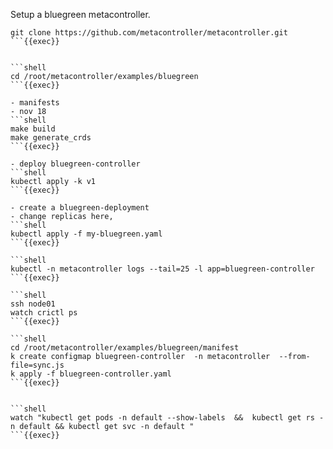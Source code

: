Setup a bluegreen metacontroller.
 
```shell
git clone https://github.com/metacontroller/metacontroller.git 
```{{exec}}


```shell
cd /root/metacontroller/examples/bluegreen
```{{exec}}

- manifests
- nov 18
```shell
make build
make generate_crds
```{{exec}}

- deploy bluegreen-controller
```shell
kubectl apply -k v1 
```{{exec}}

- create a bluegreen-deployment
- change replicas here, 
```shell
kubectl apply -f my-bluegreen.yaml
```{{exec}}

```shell
kubectl -n metacontroller logs --tail=25 -l app=bluegreen-controller
```{{exec}}

```shell
ssh node01
watch crictl ps
```{{exec}}

```shell
cd /root/metacontroller/examples/bluegreen/manifest
k create configmap bluegreen-controller  -n metacontroller  --from-file=sync.js
k apply -f bluegreen-controller.yaml
```{{exec}}


```shell
watch "kubectl get pods -n default --show-labels  &&  kubectl get rs -n default && kubectl get svc -n default "
```{{exec}}
